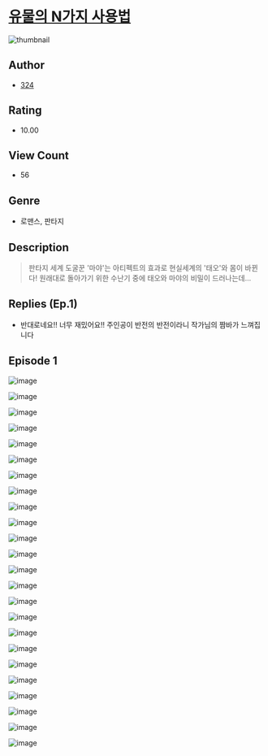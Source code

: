 # [유물의 N가지 사용법](https://comic.naver.com/challenge/list?titleId=811227)
![thumbnail](https://image-comic.pstatic.net/user_contents_data/challenge_comic/2023/05/25/358552/upload_7221633273853732407_480x623.jpeg)

## Author
- [324](https://comic.naver.com/artistTitle?id=358552)

## Rating
- 10.00

## View Count
- 56

## Genre
- 로맨스, 판타지

## Description
> 판타지 세계 도굴꾼 '마야'는 아티펙트의 효과로 현실세계의 '태오'와 몸이 바뀐다! 원래대로 돌아가기 위한 수난기 중에 태오와 마야의 비밀이 드러나는데...

## Replies (Ep.1)
- 반대로네요!! 너무 재밌어요!! 주인공이 반전의 반전이라니 작가님의 짬바가 느껴집니다

## Episode 1
![image](https://image-comic.pstatic.net/user_contents_data/challenge_comic/2023/05/25/358552/upload_7291667779367822181.jpeg)

![image](https://image-comic.pstatic.net/user_contents_data/challenge_comic/2023/05/25/358552/upload_3847253000388556599.jpeg)

![image](https://image-comic.pstatic.net/user_contents_data/challenge_comic/2023/05/25/358552/upload_7076623078296400692.jpeg)

![image](https://image-comic.pstatic.net/user_contents_data/challenge_comic/2023/05/25/358552/upload_3472946432286209329.jpeg)

![image](https://image-comic.pstatic.net/user_contents_data/challenge_comic/2023/05/25/358552/upload_7076339421510056242.jpeg)

![image](https://image-comic.pstatic.net/user_contents_data/challenge_comic/2023/05/25/358552/upload_7219896032583299638.jpeg)

![image](https://image-comic.pstatic.net/user_contents_data/challenge_comic/2023/05/25/358552/upload_3904957745784435555.jpeg)

![image](https://image-comic.pstatic.net/user_contents_data/challenge_comic/2023/05/25/358552/upload_7291953660223043894.jpeg)

![image](https://image-comic.pstatic.net/user_contents_data/challenge_comic/2023/05/25/358552/upload_3690526392467404085.jpeg)

![image](https://image-comic.pstatic.net/user_contents_data/challenge_comic/2023/05/25/358552/upload_3559025007272342630.jpeg)

![image](https://image-comic.pstatic.net/user_contents_data/challenge_comic/2023/05/25/358552/upload_4050768174578152804.jpeg)

![image](https://image-comic.pstatic.net/user_contents_data/challenge_comic/2023/05/25/358552/upload_4123152357979873843.jpeg)

![image](https://image-comic.pstatic.net/user_contents_data/challenge_comic/2023/05/25/358552/upload_3834590997991613025.jpeg)

![image](https://image-comic.pstatic.net/user_contents_data/challenge_comic/2023/05/25/358552/upload_7005411038717882417.jpeg)

![image](https://image-comic.pstatic.net/user_contents_data/challenge_comic/2023/05/25/358552/upload_3834308647596680546.jpeg)

![image](https://image-comic.pstatic.net/user_contents_data/challenge_comic/2023/05/25/358552/upload_3689636913383367728.jpeg)

![image](https://image-comic.pstatic.net/user_contents_data/challenge_comic/2023/05/25/358552/upload_3546927982691431217.jpeg)

![image](https://image-comic.pstatic.net/user_contents_data/challenge_comic/2023/05/25/358552/upload_3546693980813342769.jpeg)

![image](https://image-comic.pstatic.net/user_contents_data/challenge_comic/2023/05/25/358552/upload_7220450414107898211.jpeg)

![image](https://image-comic.pstatic.net/user_contents_data/challenge_comic/2023/05/25/358552/upload_4063203655467479603.jpeg)

![image](https://image-comic.pstatic.net/user_contents_data/challenge_comic/2023/05/25/358552/upload_4122308121206468964.jpeg)

![image](https://image-comic.pstatic.net/user_contents_data/challenge_comic/2023/05/25/358552/upload_7365134036863629411.jpeg)

![image](https://image-comic.pstatic.net/user_contents_data/challenge_comic/2023/05/25/358552/upload_3618701014493127779.jpeg)

![image](https://image-comic.pstatic.net/user_contents_data/challenge_comic/2023/05/25/358552/upload_3618133649245955376.jpeg)
